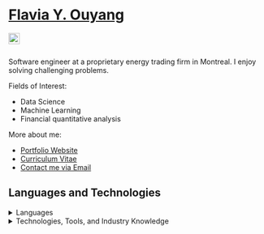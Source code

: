 <h1><a href="https://www.flaviaouyang.com/">Flavia Y. Ouyang</a></h1>

<a href="https://www.linkedin.com/in/flavia>ouyang/">
  <img align="left" alt="Flavia's LinkedIN" width="22px" src="https://cdn.simpleicons.org/linkedin" />
</a>
<br /><br />

Software engineer at a proprietary energy trading firm in Montreal. I enjoy solving challenging problems.


Fields of Interest:
  - Data Science
  - Machine Learning
  - Financial quantitative analysis

More about me:
  - <a href="https://www.flaviaouyang.com">Portfolio Website</a>
  - <a href="https://github.com/flaviaouyang/flaviaouyang/blob/main/Flavia_Ouyang_CV.pdf">Curriculum Vitae</a>
  - <a href="mailto:flavia.ouyang@mail.mcgill.ca">Contact me via Email</a>


<h2>Languages and Technologies</h2>

<details>
  <summary>Languages</summary>

  ### I work with
  - Python
  - C++
  - TypeScript

  ### I know
  - Java
  - Rust
  - JavaScript
  - C
  - SQL
  - PHP
  - Bash
  - HTML
  - CSS
  - SASS

</details>

<details>
  <summary>Technologies, Tools, and Industry Knowledge</summary>
  
  ### Technologies & Tools
  - Git
  - Jenkins
  - MongoDB
  - MySQL
  - Apache Airflow
  - Kubernetes
  - Docker
  - React
  - Flask
  - Django
  - NodeJS
  - pandas
  - Confluence
  - Jira
  - Figma
  
  ### Industry Knowledge
  - Object-Oriented Programming
  - Version Control
  - CI/CD
  - Agile Development
  - UML
    
</details>
